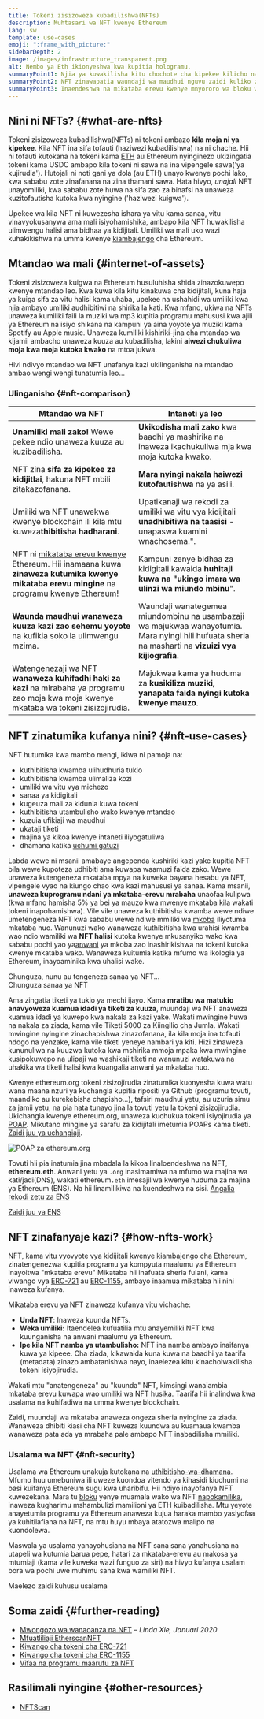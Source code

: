 ```yaml
---
title: Tokeni zisizoweza kubadilishwa(NFTs)
description: Muhtasari wa NFT kwenye Ethereum
lang: sw
template: use-cases
emoji: ":frame_with_picture:"
sidebarDepth: 2
image: /images/infrastructure_transparent.png
alt: Nembo ya Eth ikionyeshwa kwa kupitia hologramu.
summaryPoint1: Njia ya kuwakilisha kitu chochote cha kipekee kilicho na msingi wa Ethereum.
summaryPoint2: NFT zinawapatia waundaji wa maudhui nguvu zaidi kuliko zamani.
summaryPoint3: Inaendeshwa na mikataba erevu kwenye mnyororo wa bloku wa Ethereum.
---
```


## Nini ni NFTs? {#what-are-nfts}

Tokeni zisizoweza kubadilishwa(NFTs) ni tokeni ambazo **kila moja ni ya kipekee**. Kila NFT ina sifa tofauti (haziwezi kubadilishwa) na ni chache. Hii ni tofauti kutokana na tokeni kama [ETH](/glossary/#ether) au Ethereum nyinginezo ukizingatia tokeni kama USDC ambapo kila tokeni ni sawa na ina vipengele sawa('ya kujirudia'). Hutojali ni noti gani ya dola (au ETH) unayo kwenye pochi lako, kwa sababu zote zinafanana na zina thamani sawa. Hata hivyo, _unajali_ NFT unayomiliki, kwa sababu zote huwa na sifa zao za binafsi na unaweza kuzitofautisha kutoka kwa nyingine ('haziwezi kuigwa').

Upekee wa kila NFT ni kuwezesha ishara ya vitu kama sanaa, vitu vinavyokusanywa ama mali isiyohamishika, ambapo kila NFT huwakilisha ulimwengu halisi ama bidhaa ya kidijitali. Umiliki wa mali uko wazi kuhakikishwa na umma kwenye [kiambajengo](/glossary/#blockchain) cha Ethereum.

<YouTube id="Xdkkux6OxfM" />

## Mtandao wa mali {#internet-of-assets}

Tokeni zisizoweza kuigwa na Ethereum husuluhisha shida zinazokuwepo kwenye mtandao leo. Kwa kuwa kila kitu kinakuwa cha kidijitali, kuna haja ya kuiga sifa za vitu halisi kama uhaba, upekee na ushahidi wa umiliki kwa njia ambayo umiliki audhibitiwi na shirika la kati. Kwa mfano, ukiwa na NFTs unaweza kumiliki faili la muziki wa mp3 kupitia programu mahususi kwa ajili ya Ethereum na isiyo shikana na kampuni ya aina yoyote ya muziki kama Spotify au Apple music. Unaweza kumiliki kishiriki-jina cha mtandao wa kijamii ambacho unaweza kuuza au kubadilisha, lakini **aiwezi chukuliwa moja kwa moja kutoka kwako** na mtoa jukwa.

Hivi ndivyo mtandao wa NFT unafanya kazi ukilinganisha na mtandao ambao wengi wengi tunatumia leo...

### Ulinganisho {#nft-comparison}

| Mtandao wa NFT                                                                                                                                                         | Intaneti ya leo                                                                                                                                     |
| ---------------------------------------------------------------------------------------------------------------------------------------------------------------------- | --------------------------------------------------------------------------------------------------------------------------------------------------- |
| **Unamiliki mali zako!** Wewe pekee ndio unaweza kuuza au kuzibadilisha.                                                                                               | **Ukikodisha mali zako** kwa baadhi ya mashirika na inaweza ikachukuliwa mja kwa moja kutoka kwako.                                                 |
| NFT zina **sifa za kipekee za kidijitlai**, hakuna NFT mbili zitakazofanana.                                                                                           | **Mara nyingi nakala haiwezi kutofautishwa** na ya asili.                                                                                           |
| Umiliki wa NFT unawekwa kwenye blockchain ili kila mtu kuweza**thibitisha hadharani**.                                                                                 | Upatikanaji wa rekodi za umiliki wa vitu vya kidijitali **unadhibitiwa na taasisi** - unapaswa kuamini wnachosema.".                                |
| NFT ni [mikataba erevu kwenye](/glossary/#smart-contract) Ethereum. Hii inamaana kuwa **zinaweza kutumika kwenye mikataba erevu mingine** na programu kwenye Ethereum! | Kampuni zenye bidhaa za kidigitali kawaida **huhitaji kuwa na "ukingo imara wa ulinzi wa miundo mbinu**".                                           |
| **Waunda maudhui wanaweza kuuza kazi zao sehemu yoyote** na kufikia soko la ulimwengu mzima.                                                                           | Waundaji wanategemea miundombinu na usambazaji wa majukwaa wanayotumia. Mara nyingi hili hufuata sheria na masharti na **vizuizi vya kijiografia**. |
| Watengenezaji wa NFT **wanaweza kuhifadhi haki za kazi** na mirabaha ya programu zao moja kwa moja kwenye mkataba wa tokeni zisizojirudia.                             | Majukwaa kama ya huduma za **kusikiliza muziki, yanapata faida nyingi kutoka kwenye mauzo**.                                                        |

## NFT zinatumika kufanya nini? {#nft-use-cases}

NFT hutumika kwa mambo mengi, ikiwa ni pamoja na:

- kuthibitisha kwamba ulihudhuria tukio
- kuthibitisha kwamba ulimaliza kozi
- umiliki wa vitu vya michezo
- sanaa ya kidigitali
- kugeuza mali za kidunia kuwa tokeni
- kuthibitisha utambulisho wako kwenye mtandao
- kuzuia ufikiaji wa maudhui
- ukataji tiketi
- majina ya kikoa kwenye intaneti iliyogatuliwa
- dhamana katika [uchumi gatuzi](/glossary/#defi)

Labda wewe ni msanii amabaye angependa kushiriki kazi yake kupitia NFT bila wewe kupoteza udhibiti ama kuwapa waamuzi faida zako. Wewe unaweza kutengeneza mkataba mpya na kuweka bayana hesabu ya NFT, vipengele vyao na kiungo chao kwa kazi mahususi ya sanaa. Kama msanii, **unaweza kuprogramu ndani ya mkataba-erevu mrabaha** unaofaa kulipwa (kwa mfano hamisha 5% ya bei ya mauzo kwa mwenye mkataba kila wakati tokeni inapohamishwa). Vile vile unaweza kuthibitisha kwamba wewe ndiwe umetengeneza NFT kwa sababu wewe ndiwe mmiliki wa [mkoba](/glossary/#wallet) iliyotuma mkataba huo. Wanunuzi wako wanaweza kuthibitisha kwa urahisi kwamba wao ndio wamiliki wa **NFT halisi** kutoka kwenye mkusanyiko wako kwa sababu pochi yao ya[anwani](/glossary/#address) ya mkoba zao inashirikishwa na tokeni kutoka kwenye mkataba wako. Wanaweza kuitumia katika mfumo wa ikologia ya Ethereum, inayoaminika kwa uhalisi wake.

<Alert variant="update" className="mt-8">
<AlertEmoji text=":eyes:"/>
<AlertContent className="justify-between flex-row items-center">
  <div>Chunguza, nunu au tengeneza sanaa ya NFT...</div>
  <ButtonLink href="/dapps/?category=collectibles#explore">
    Chunguza sanaa ya NFT
  </ButtonLink>
</AlertContent>
</Alert>

Ama zingatia tiketi ya tukio ya mechi ijayo. Kama **mratibu wa matukio anavyoweza kuamua idadi ya tiketi za kuuza**, muundaji wa NFT anaweza kuamua idadi ya kuwepo kwa nakala za kazi yake. Wakati mwingine huwa na nakala za ziada, kama vile Tiketi 5000 za Kiingilio cha Jumla. Wakati mwingine nyingine zinachapishwa zinazofanana, ila kila moja ina tofauti ndogo na yenzake, kama vile tiketi yeneye nambari ya kiti. Hizi zinaweza kununuliwa na kuuzwa kutoka kwa mshirika mmoja mpaka kwa mwingine kusipokuwepo na ulipaji wa washikaji tiketi na wanunuzi watakuwa na uhakika wa tiketi halisi kwa kuangalia anwani ya mkataba huo.

Kwenye ethereum.org tokeni zisizojirudia zinatumika kuonyesha kuwa watu wana maana nzuri ya kuchangia kupitia ripositi ya Github (programu tovuti, maandiko au kurekebisha chapisho...), tafsiri maudhui yetu, au uzuria simu za jamii yetu, na pia hata tunayo jina la tovuti yetu la tokeni zisizojirudia. Ukichangia kwenye ethereum.org, unaweza kuchukua tokeni isiyojirudia ya [POAP](/glossary/#poap). Mikutano mingine ya sarafu za kidijitali imetumia POAPs kama tiketi. [Zaidi juu ya uchangiaji](/contributing/#poap).

![POAP za ethereum.org](./poap.png)

Tovuti hii pia inatumia jina mbadala la kikoa linaloendeshwa na NFT, **ethereum.eth**. Anwani yetu ya `.org` inasimamiwa na mfumo wa majina wa kati/jadi(DNS), wakati ethereum`.eth` imesajiliwa kwenye huduma za majina ya Ethereum (ENS). Na hii linamilikiwa na kuendeshwa na sisi. [Angalia rekodi zetu za ENS](https://app.ens.domains/name/ethereum.eth)

[Zaidi juu ya ENS](https://app.ens.domains)

<Divider />

## NFT zinafanyaje kazi? {#how-nfts-work}

NFT, kama vitu vyovyote vya kidijitali kwenye kiambajengo cha Ethereum, zinatengenezwa kupitia programu ya kompyuta maalumu ya Ethereum inayoitwa "mkataba erevu" Mikataba hii inafuata sheria fulani, kama viwango vya [ERC-721](/glossary/#erc-721) au [ERC-1155](/glossary/#erc-1155), ambayo inaamua mikataba hii nini inaweza kufanya.

Mikataba erevu ya NFT zinaweza kufanya vitu vichache:

- **Unda NFT**: Inaweza kuunda NFTs.
- **Weka umiliki:** Itaendelea kufuatilia mtu anayemiliki NFT kwa kuunganisha na anwani maalumu ya Ethereum.
- **Ipe kila NFT namba ya utambulisho:** NFT ina namba ambayo inaifanya kuwa ya kipeee. Cha ziada, kikawaida kuna kuwa na baadhi ya taarifa (metadata) zinazo ambatanishwa nayo, inaelezea kitu kinachoiwakilisha tokeni isiyojirudia.

Wakati mtu "anatengeneza" au "kuunda" NFT, kimsingi wanaiambia mkataba erevu kuwapa wao umiliki wa NFT husika. Taarifa hii inalindwa kwa usalama na kuhifadiwa na umma kwenye blockchain.

Zaidi, muundaji wa mkataba anaweza ongeza sheria nyingine za ziada. Wanaweza dhibiti kiasi cha NFT kuweza kuundwa au kuamaua kwamba wanaweza pata ada ya mrabaha pale ambapo NFT inabadilisha mmiliki.

### Usalama wa NFT {#nft-security}

Usalama wa Ethereum unakuja kutokana na [uthibitisho-wa-dhamana](/glossary/#pos). Mfumo huu umebuniwa ili uweze kuondoa vitendo ya kihasidi kiuchumi na basi kuifanya Ethereum sugu kwa uharibifu. Hii ndiyo inayofanya NFT kuwezekana. Mara tu [bloku](/glossary/#block) yenye muamala wako wa NFT [napokamilika](/glossary/#finality), inaweza kugharimu mshambulizi mamilioni ya ETH kuibadilisha. Mtu yeyote anayetumia programu ya Ethereum anaweza kujua haraka mambo yasiyofaa ya kuhitilafiana na NFT, na mtu huyu mbaya atatozwa malipo na kuondolewa.

Maswala ya usalama yanayohusiana na NFT sana sana yanahusiana na utapeli wa kutumia barua pepe, hatari za mkataba-erevu au makosa ya mtumiaji (kama vile kuweka wazi funguo za siri) na hivyo kufanya usalam bora wa pochi uwe muhimu sana kwa wamiliki NFT.

<ButtonLink href="/security/">
  Maelezo zaidi kuhusu usalama
</ButtonLink>

## Soma zaidi {#further-reading}

- [Mwongozo wa wanaoanza na NFT](https://linda.mirror.xyz/df649d61efb92c910464a4e74ae213c4cab150b9cbcc4b7fb6090fc77881a95d) – _Linda Xie, Januari 2020_
- [Mfuatliliaji EtherscanNFT](https://etherscan.io/nft-top-contracts)
- [Kiwango cha tokeni cha ERC-721](/developers/docs/standards/tokens/erc-721/)
- [Kiwango cha tokeni cha ERC-1155](/developers/docs/standards/tokens/erc-1155/)
- [Vifaa na programu maarufu za NFT](https://www.ethereum-ecosystem.com/blockchains/ethereum/nfts)

## Rasilimali nyingine {#other-resources}

- [NFTScan](https://nftscan.com/)

<Divider />

<QuizWidget quizKey="nfts" />

